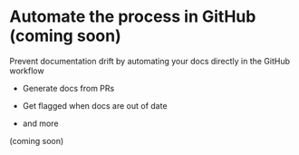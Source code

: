 # Automate the process in GitHub (coming soon)

Prevent documentation drift by automating your docs directly in the GitHub workflow

* Generate docs from PRs

* Get flagged when docs are out of date

* and more

(coming soon)
